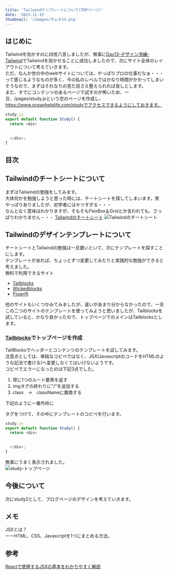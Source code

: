 ```yaml
---
title: 'Tailwindテンプレートについて(TOPページ)'
date: '2023-11-15'
thumbnail: '/images/サムネ14.png'
---
```


## はじめに
Tailwindを効かすのに四苦八苦しましたが、無事に[Day13-デザイン洗練-Tailwind](/posts/day13)でTailwindを効かせることに成功しましたので、次にサイト全体のレイアウトについて考えていきます。  
ただ、なんか世の中のwebサイトについては、やっぱりプロの仕事だなぁ・・・って感じるようなものが多く、今の私のレベルではかなり時間がかかってしまいそうなので、まずはそれなりの見た目さえ整えられれば良しとします。  
また、すでにコンテンツのあるページで試すのが怖いため、一旦、/pages/study.jsという空のページを作成し、https://www.oceanhelplife.com/studyでアクセスできるようにしておきます。
```js
study.js
export default function Study() {
  return <div>
  
  
  </div>;
}
```

## 目次

## Tailwindのチートシートについて
まずはTailwindの勉強をしてみます。  
大体何かを勉強しようと思った時には、チートシートを探してしまいます。笑  
やっぱりありましたが、初学者にはキツすぎる・・・  
なんとなく意味はわかりますが、そもそもFlexBox＆Gridとか言われても、さっぱりわかりません・・・
[Tailwindのチートシート](https://tailwindcomponents.com/cheatsheet/)
![Tailwindのチートシート](/images/チートシート.png)

## Tailwindのデザインテンプレートについて
チートシートとTailwindの勉強は一旦置いといて、次にテンプレートを探すことにします。  
テンプレートがあれば、ちょっとずつ変更してみたりと実践的な勉強ができると考えました。  
無料で利用できるサイト  
- [Tailblocks](https://tailblocks.cc/)  
- [Wickedblocks](https://wickedblocks.dev/)
- [Flowrift](https://flowrift.com/)

他のサイトもいくつかみてみましたが、違いがあまり分からなかったので、一旦この二つのサイトのテンプレートを使ってみようと思いましたが、Tailblocksを試していると、かなり良かったので、トップページでのメインはTailblocksとします。

### [Tailblocks](https://tailblocks.cc/)でトップページを作成
TailBlocksでヘッダーとコンテンツのテンプレートを試してみます。  
注意点としては、単純なコピペではなく、JSX(JavascriptのコードをHTMLのような記法で書ける)へ変更しなくてはいけないようです。  
コピペでエラーになったのは下記3点でした。
1. 常に1つのルート要素を返す
2. imgタグの終わりに"/"を追加する
3. class　→　classNameに置換する

下記のように一番外枠に<div>タグをつけて、その中にテンプレートのコピペを行います。
```js
study.js
export default function Study() {
  return <div>
  
  
  </div>;
}
```

無事にうまく表示されました。  
![study-トップページ](/images/study1.png)

## 今後について
次にstudy2として、ブログページのデザインを考えていきます。

## メモ
JSXとは？  
ーーHTML、CSS、Javascriptを1つにまとめる方法。

## 参考
[Reactで使用するJSXの基本をわかりやすく解説](https://kinsta.com/jp/knowledgebase/what-is-jsx/)